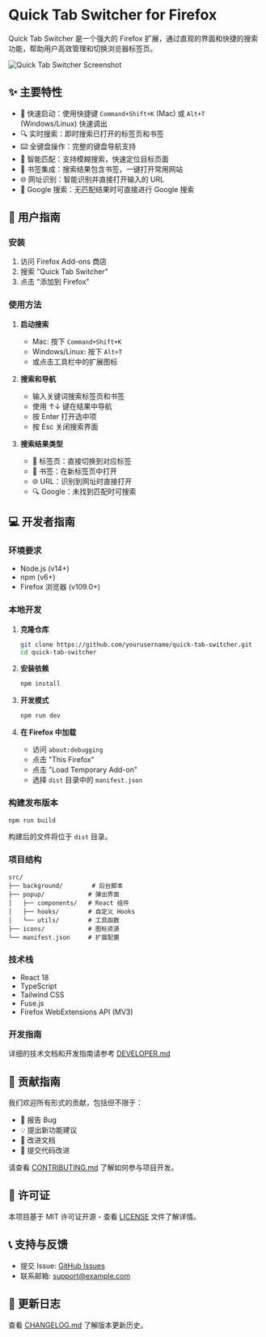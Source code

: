 # Quick Tab Switcher for Firefox

Quick Tab Switcher 是一个强大的 Firefox 扩展，通过直观的界面和快捷的搜索功能，帮助用户高效管理和切换浏览器标签页。

![Quick Tab Switcher Screenshot](./screenshots/demo.png)

## ✨ 主要特性

- 🚀 快速启动：使用快捷键 `Command+Shift+K` (Mac) 或 `Alt+T` (Windows/Linux) 快速调出
- 🔍 实时搜索：即时搜索已打开的标签页和书签
- ⌨️ 全键盘操作：完整的键盘导航支持
- 🎯 智能匹配：支持模糊搜索，快速定位目标页面
- 🔖 书签集成：搜索结果包含书签，一键打开常用网站
- 🌐 网址识别：智能识别并直接打开输入的 URL
- 🔄 Google 搜索：无匹配结果时可直接进行 Google 搜索

## 📖 用户指南

### 安装

1. 访问 Firefox Add-ons 商店
2. 搜索 "Quick Tab Switcher"
3. 点击 "添加到 Firefox"

### 使用方法

1. **启动搜索**
   - Mac: 按下 `Command+Shift+K`
   - Windows/Linux: 按下 `Alt+T`
   - 或点击工具栏中的扩展图标

2. **搜索和导航**
   - 输入关键词搜索标签页和书签
   - 使用 ↑↓ 键在结果中导航
   - 按 Enter 打开选中项
   - 按 Esc 关闭搜索界面

3. **搜索结果类型**
   - 📑 标签页：直接切换到对应标签
   - 🔖 书签：在新标签页中打开
   - 🌐 URL：识别到网址时直接打开
   - 🔍 Google：未找到匹配时可搜索

## 💻 开发者指南

### 环境要求

- Node.js (v14+)
- npm (v6+)
- Firefox 浏览器 (v109.0+)

### 本地开发

1. **克隆仓库**
   ```bash
   git clone https://github.com/yourusername/quick-tab-switcher.git
   cd quick-tab-switcher
   ```

2. **安装依赖**
   ```bash
   npm install
   ```

3. **开发模式**
   ```bash
   npm run dev
   ```

4. **在 Firefox 中加载**
   - 访问 `about:debugging`
   - 点击 "This Firefox"
   - 点击 "Load Temporary Add-on"
   - 选择 `dist` 目录中的 `manifest.json`

### 构建发布版本

```bash
npm run build
```

构建后的文件将位于 `dist` 目录。

### 项目结构

```
src/
├── background/        # 后台脚本
├── popup/            # 弹出界面
│   ├── components/   # React 组件
│   ├── hooks/        # 自定义 Hooks
│   └── utils/        # 工具函数
├── icons/            # 图标资源
└── manifest.json     # 扩展配置
```

### 技术栈

- React 18
- TypeScript
- Tailwind CSS
- Fuse.js
- Firefox WebExtensions API (MV3)

### 开发指南

详细的技术文档和开发指南请参考 [DEVELOPER.md](./DEVELOPER.md)

## 🤝 贡献指南

我们欢迎所有形式的贡献，包括但不限于：

- 🐛 报告 Bug
- 💡 提出新功能建议
- 📝 改进文档
- 🔧 提交代码改进

请查看 [CONTRIBUTING.md](./CONTRIBUTING.md) 了解如何参与项目开发。

## 📄 许可证

本项目基于 MIT 许可证开源 - 查看 [LICENSE](./LICENSE) 文件了解详情。

## 📞 支持与反馈

- 提交 Issue: [GitHub Issues](https://github.com/yourusername/quick-tab-switcher/issues)
- 联系邮箱: support@example.com

## 🔄 更新日志

查看 [CHANGELOG.md](./CHANGELOG.md) 了解版本更新历史。